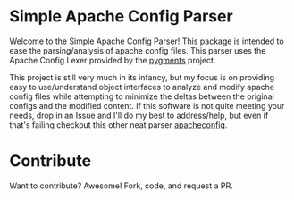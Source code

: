 # Simple Apache Config Parser
Welcome to the Simple Apache Config Parser! This package is intended to ease the parsing/analysis of apache config files. This parser uses the Apache Config Lexer provided by the [pygments](http://pygments.org/) project.

This project is still very much in its infancy, but my focus is on providing easy to use/understand object interfaces to analyze and modify apache config files while attempting to minimize the deltas between the original configs and the modified content. If this software is not quite meeting your needs, drop in an Issue and I'll do my best to address/help, but even if that's failing checkout this other neat parser [apacheconfig](https://github.com/etingof/apacheconfig).

# Contribute
Want to contribute? Awesome! Fork, code, and request a PR.
